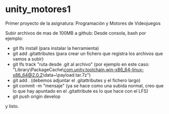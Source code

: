 # unity_motores1
Primer proyecto de la asignatura:  Programación y Motores de Videojuegos

Subir archivos de mas de 100MB a github:
Desde consola, bash por ejemplo:
- git lfs install         (para instalar la herramienta)
- git add .gitattributes  (para crear un fichero que registra los archivos que vamos a subir)
- git lfs track "ruta desde .git al archivo"   (por ejemplo en este caso: "Library\PackageCache\com.unity.toolchain.win-x86_64-linux-x86_64@2.0.2\data~\payload.tar.7z")
- git add .               (debemos adjuntar el .gitattributes y el fichero largo)
- git commit -m "mensaje" (ya se hace como una subida normal, creo que lo que hay apuntado en el .gitattribute es lo que hace con el LFS)
- git push origin develop

y listo.

